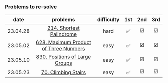 ### Problems to re-solve

|    date    |  problems   |    difficulty    |  1st   |  2nd   |  3rd   |
|:--------:|:-----:|:----------:|:-----:|:-----:|:-----:|
| 23.04.28 | [214. Shortest Palindrome](https://leetcode.com/problems/shortest-palindrome/)  | hard | ✅    | ☑️    | ☑️    |
| 23.05.02 | [628. Maximum Product of Three Numbers](https://leetcode.com/problems/maximum-product-of-three-numbers/)  | easy | ✅    | ☑️    | ☑️    |
| 23.05.10 | [830. Positions of Large Groups](https://leetcode.com/problems/positions-of-large-groups/submissions/)  | easy | ✅    | ☑️    | ☑️    |
| 23.05.23 | [70. Climbing Stairs](https://leetcode.com/problems/climbing-stairs/submissions/)  | easy | ✅    | ☑️    | ☑️    |
